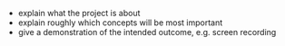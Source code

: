 - explain what the project is about
- explain roughly which concepts will be most important
- give a demonstration of the intended outcome, e.g. screen recording

